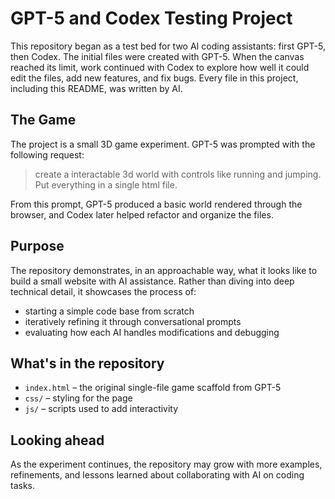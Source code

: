 # GPT-5 and Codex Testing Project

This repository began as a test bed for two AI coding assistants: first GPT-5, then Codex. The initial files were created with GPT-5. When the canvas reached its limit, work continued with Codex to explore how well it could edit the files, add new features, and fix bugs. Every file in this project, including this README, was written by AI.

## The Game

The project is a small 3D game experiment. GPT-5 was prompted with the following request:

> create a interactable 3d world with controls like running and jumping. Put everything in a single html file.

From this prompt, GPT-5 produced a basic world rendered through the browser, and Codex later helped refactor and organize the files.

## Purpose

The repository demonstrates, in an approachable way, what it looks like to build a small website with AI assistance. Rather than diving into deep technical detail, it showcases the process of:

- starting a simple code base from scratch
- iteratively refining it through conversational prompts
- evaluating how each AI handles modifications and debugging

## What's in the repository

- `index.html` – the original single-file game scaffold from GPT-5
- `css/` – styling for the page
- `js/` – scripts used to add interactivity

## Looking ahead

As the experiment continues, the repository may grow with more examples, refinements, and lessons learned about collaborating with AI on coding tasks.

